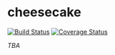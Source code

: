 # cheesecake

[![Build Status](https://travis-ci.org/maizy/cheesecake.svg?branch=master)](https://travis-ci.org/maizy/cheesecake)
[![Coverage Status](https://coveralls.io/repos/github/maizy/cheesecake/badge.svg?branch=master)](https://coveralls.io/github/maizy/cheesecake?branch=master)

_TBA_
